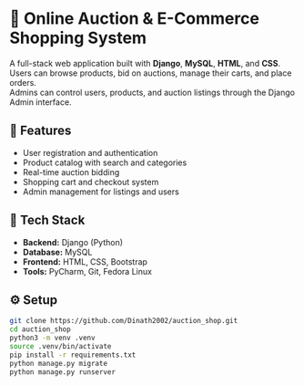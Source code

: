 # 🛒 Online Auction & E-Commerce Shopping System

A full-stack web application built with **Django**, **MySQL**, **HTML**, and **CSS**.  
Users can browse products, bid on auctions, manage their carts, and place orders.  
Admins can control users, products, and auction listings through the Django Admin interface.

## 🚀 Features
- User registration and authentication  
- Product catalog with search and categories  
- Real-time auction bidding  
- Shopping cart and checkout system  
- Admin management for listings and users  

## 🧰 Tech Stack
- **Backend:** Django (Python)  
- **Database:** MySQL  
- **Frontend:** HTML, CSS, Bootstrap  
- **Tools:** PyCharm, Git, Fedora Linux  

## ⚙️ Setup
```bash
git clone https://github.com/Dinath2002/auction_shop.git
cd auction_shop
python3 -m venv .venv
source .venv/bin/activate
pip install -r requirements.txt
python manage.py migrate
python manage.py runserver
